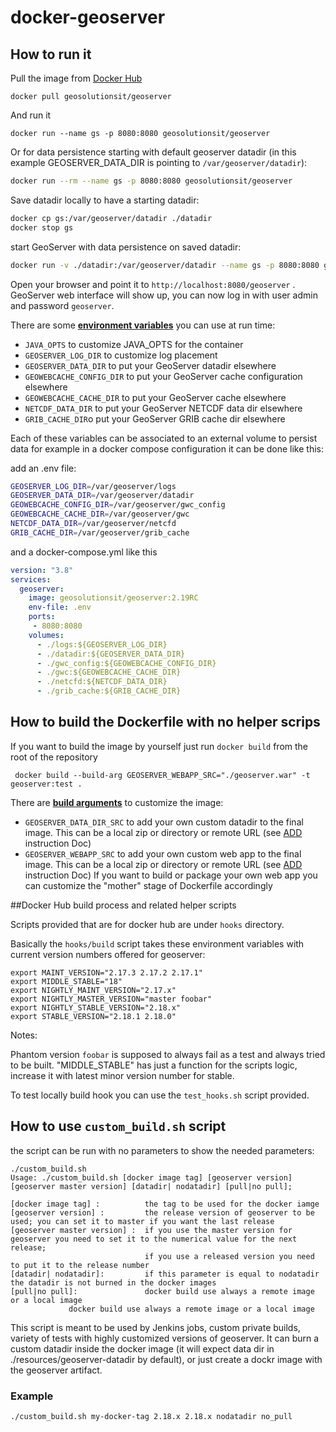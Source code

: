 # docker-geoserver

## How to run it

Pull the image from [Docker Hub](https://hub.docker.com/r/geosolutionsit/geoserver/)

`docker pull geosolutionsit/geoserver`

And run it

`docker run --name gs -p 8080:8080 geosolutionsit/geoserver`

Or for data persistence starting with default geoserver datadir (in this example GEOSERVER_DATA_DIR is pointing to `/var/geoserver/datadir`):

```bash
docker run --rm --name gs -p 8080:8080 geosolutionsit/geoserver
```

Save datadir locally to have a starting datadir:

```bash
docker cp gs:/var/geoserver/datadir ./datadir
docker stop gs
```

start GeoServer with data persistence on saved datadir:

```bash
docker run -v ./datadir:/var/geoserver/datadir --name gs -p 8080:8080 geosolutionsit/geoserver
```

Open your browser and point it to `http://localhost:8080/geoserver` .
GeoServer web interface will show up, you can now log in with user admin and password `geoserver`.

There are some [**environment variables**](https://docs.docker.com/engine/reference/run/) you can use at run time:
- `JAVA_OPTS` to customize JAVA_OPTS for the container
- `GEOSERVER_LOG_DIR` to customize log placement
- `GEOSERVER_DATA_DIR` to put your GeoServer datadir elsewhere
- `GEOWEBCACHE_CONFIG_DIR` to put your GeoServer cache configuration elsewhere
- `GEOWEBCACHE_CACHE_DIR` to put your GeoServer cache elsewhere
- `NETCDF_DATA_DIR` to put your GeoServer NETCDF data dir elsewhere
- `GRIB_CACHE_DIR`o put your GeoServer GRIB cache dir elsewhere

Each of these variables can be associated to an external volume to persist data for example in a docker compose
configuration it can be done like this:

add an .env file:

```bash
GEOSERVER_LOG_DIR=/var/geoserver/logs
GEOSERVER_DATA_DIR=/var/geoserver/datadir
GEOWEBCACHE_CONFIG_DIR=/var/geoserver/gwc_config
GEOWEBCACHE_CACHE_DIR=/var/geoserver/gwc
NETCDF_DATA_DIR=/var/geoserver/netcfd
GRIB_CACHE_DIR=/var/geoserver/grib_cache
```

and a docker-compose.yml like this

```yml
version: "3.8"
services:
  geoserver:
    image: geosolutionsit/geoserver:2.19RC
    env-file: .env
    ports:
     - 8080:8080
    volumes:
      - ./logs:${GEOSERVER_LOG_DIR}
      - ./datadir:${GEOSERVER_DATA_DIR}
      - ./gwc_config:${GEOWEBCACHE_CONFIG_DIR}
      - ./gwc:${GEOWEBCACHE_CACHE_DIR}
      - ./netcfd:${NETCDF_DATA_DIR}
      - ./grib_cache:${GRIB_CACHE_DIR}
```

## How to build the Dockerfile with no helper scrips

If you want to build the image by yourself just run `docker build` from the root of the repository

` docker build --build-arg GEOSERVER_WEBAPP_SRC="./geoserver.war" -t geoserver:test .`

There are [**build arguments**](https://docs.docker.com/engine/reference/commandline/build/) to customize the image:
- `GEOSERVER_DATA_DIR_SRC` to add your own custom datadir to the final image. This can be a local zip or directory or remote URL (see [ADD](https://docs.docker.com/engine/reference/builder/#add) instruction Doc)
- `GEOSERVER_WEBAPP_SRC` to add your own custom web app to the final image. This can be a local zip or directory or remote URL (see [ADD](https://docs.docker.com/engine/reference/builder/#add) instruction Doc)
If you want to build or package your own web app you can customize the "mother" stage of Dockerfile accordingly

##Docker Hub build process and related helper scripts

Scripts provided that are for docker hub are under `hooks` directory.

Basically the `hooks/build` script takes these environment variables with current version numbers offered for geoserver:


```
export MAINT_VERSION="2.17.3 2.17.2 2.17.1"
export MIDDLE_STABLE="18"
export NIGHTLY_MAINT_VERSION="2.17.x"
export NIGHTLY_MASTER_VERSION="master foobar"
export NIGHTLY_STABLE_VERSION="2.18.x"
export STABLE_VERSION="2.18.1 2.18.0"
```

Notes:

Phantom version `foobar` is supposed to always fail as a test and always tried to be built.
"MIDDLE_STABLE" has just a function for the scripts logic, increase it with latest minor version number for stable.

To test locally build hook you can use the `test_hooks.sh` script provided.

## How to use `custom_build.sh` script

the script can be run with no parameters to show the needed parameters:

```
./custom_build.sh
Usage: ./custom_build.sh [docker image tag] [geoserver version] [geoserver master version] [datadir| nodatadir] [pull|no pull];

[docker image tag] :          the tag to be used for the docker iamge
[geoserver version] :         the release version of geoserver to be used; you can set it to master if you want the last release
[geoserver master version] :  if you use the master version for geoserver you need to set it to the numerical value for the next release;
                              if you use a released version you need to put it to the release number
[datadir| nodatadir]:         if this parameter is equal to nodatadir the datadir is not burned in the docker images
[pull|no pull]:               docker build use always a remote image or a local image
             docker build use always a remote image or a local image
```

This script is meant to be used by Jenkins jobs, custom private builds, variety of tests with highly customized versions of geoserver.
It can burn a custom datadir inside the docker image (it will expect data dir in ./resources/geoserver-datadir by default), or just create a dockr image with the geoserver artifact.

### Example

```
./custom_build.sh my-docker-tag 2.18.x 2.18.x nodatadir no_pull
```
